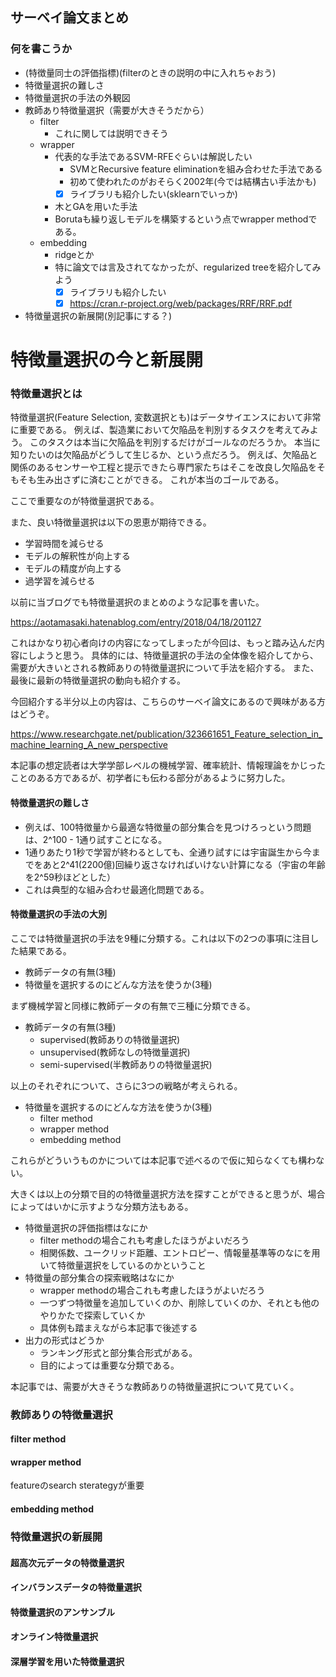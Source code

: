 ## サーベイ論文まとめ
### 何を書こうか
- (特徴量同士の評価指標)(filterのときの説明の中に入れちゃおう)
- 特徴量選択の難しさ
- 特徴量選択の手法の外観図
- 教師あり特徴量選択（需要が大きそうだから）
  - filter
    - これに関しては説明できそう
  - wrapper
    - 代表的な手法であるSVM-RFEぐらいは解説したい
      - SVMとRecursive feature eliminationを組み合わせた手法である
      - 初めて使われたのがおそらく2002年(今では結構古い手法かも)
      - [x] ライブラリも紹介したい(sklearnでいっか)
    - 木とGAを用いた手法
    - Borutaも繰り返しモデルを構築するという点でwrapper methodである。
  - embedding
    - ridgeとか
    - 特に論文では言及されてなかったが、regularized treeを紹介してみよう
      - [x] ライブラリも紹介したい
      - [x] https://cran.r-project.org/web/packages/RRF/RRF.pdf

- 特徴量選択の新展開(別記事にする？)



# 特徴量選択の今と新展開

### 特徴量選択とは
特徴量選択(Feature Selection, 変数選択とも)はデータサイエンスにおいて非常に重要である。 
例えば、製造業において欠陥品を判別するタスクを考えてみよう。
このタスクは本当に欠陥品を判別するだけがゴールなのだろうか。
本当に知りたいのは欠陥品がどうして生じるか、という点だろう。
例えば、欠陥品と関係のあるセンサーや工程と提示できたら専門家たちはそこを改良し欠陥品をそもそも生み出さずに済むことができる。
これが本当のゴールである。

ここで重要なのが特徴量選択である。

また、良い特徴量選択は以下の恩恵が期待できる。

- 学習時間を減らせる
- モデルの解釈性が向上する
- モデルの精度が向上する
- 過学習を減らせる

以前に当ブログでも特徴量選択のまとめのような記事を書いた。

https://aotamasaki.hatenablog.com/entry/2018/04/18/201127

これはかなり初心者向けの内容になってしまったが今回は、もっと踏み込んだ内容にしようと思う。
具体的には、特徴量選択の手法の全体像を紹介してから、需要が大きいとされる教師ありの特徴量選択について手法を紹介する。
また、最後に最新の特徴量選択の動向も紹介する。

今回紹介する半分以上の内容は、こちらのサーベイ論文にあるので興味がある方はどうぞ。

https://www.researchgate.net/publication/323661651_Feature_selection_in_machine_learning_A_new_perspective


本記事の想定読者は大学学部レベルの機械学習、確率統計、情報理論をかじったことのある方であるが、初学者にも伝わる部分があるように努力した。

#### 特徴量選択の難しさ
- 例えば、100特徴量から最適な特徴量の部分集合を見つけろっという問題は、2^100 - 1通り試すことになる。
- 1通りあたり1秒で学習が終わるとしても、全通り試すには宇宙誕生から今までをあと2^41(2200億)回繰り返さなければいけない計算になる（宇宙の年齢を2^59秒ほどとした）
- これは典型的な組み合わせ最適化問題である。

#### 特徴量選択の手法の大別
ここでは特徴量選択の手法を9種に分類する。これは以下の2つの事項に注目した結果である。
- 教師データの有無(3種)
- 特徴量を選択するのにどんな方法を使うか(3種)

まず機械学習と同様に教師データの有無で三種に分類できる。
- 教師データの有無(3種)
  - supervised(教師ありの特徴量選択)
  - unsupervised(教師なしの特徴量選択)
  - semi-supervised(半教師ありの特徴量選択)

以上のそれぞれについて、さらに3つの戦略が考えられる。
- 特徴量を選択するのにどんな方法を使うか(3種)
  - filter method
  - wrapper method
  - embedding method

これらがどういうものかについては本記事で述べるので仮に知らなくても構わない。

大きくは以上の分類で目的の特徴量選択方法を探すことができると思うが、場合によってはいかに示すような分類方法もある。

- 特徴量選択の評価指標はなにか
  - filter methodの場合これも考慮したほうがよいだろう
  - 相関係数、ユークリッド距離、エントロピー、情報量基準等のなにを用いて特徴量選択をしているのかということ
- 特徴量の部分集合の探索戦略はなにか
  - wrapper methodの場合これも考慮したほうがよいだろう
  - 一つずつ特徴量を追加していくのか、削除していくのか、それとも他のやりかたで探索していくか
  - 具体例も踏まえながら本記事で後述する
- 出力の形式はどうか
  - ランキング形式と部分集合形式がある。
  - 目的によっては重要な分類である。


本記事では、需要が大きそうな教師ありの特徴量選択について見ていく。


### 教師ありの特徴量選択

#### filter method

#### wrapper method
featureのsearch sterategyが重要


#### embedding method

### 特徴量選択の新展開

#### 超高次元データの特徴量選択

#### インバランスデータの特徴量選択

#### 特徴量選択のアンサンブル

#### オンライン特徴量選択

#### 深層学習を用いた特徴量選択




